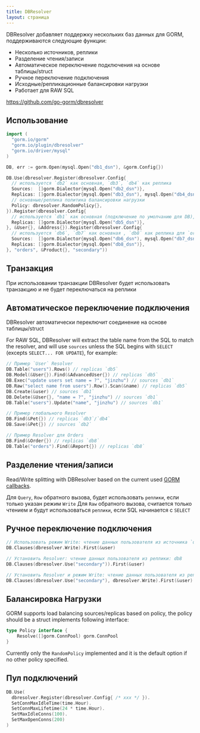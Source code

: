 ```yaml
---
title: DBResolver
layout: страница
---
```


DBResolver добавляет поддержку нескольких баз данных для GORM, поддерживаются следующие функции:

* Несколько источников, реплики
* Разделение чтения/записи
* Автоматическое переключение подключения на основе таблицы/struct
* Ручное переключение подключения
* Исходные/репликационные балансировки нагрузки
* Работает для RAW SQL

https://github.com/go-gorm/dbresolver

## Использование

```go
import (
  "gorm.io/gorm"
  "gorm.io/plugin/dbresolver"
  "gorm.io/driver/mysql"
)

DB, err := gorm.Open(mysql.Open("db1_dsn"), &gorm.Config{})

DB.Use(dbresolver.Register(dbresolver.Config{
  // используется `db2` как основная, `db3`, `db4` как реплика
  Sources:  []gorm.Dialector{mysql.Open("db2_dsn")},
  Replicas: []gorm.Dialector{mysql.Open("db3_dsn"), mysql.Open("db4_dsn")},
  // основные/реплика политика балансировки нагрузки
  Policy: dbresolver.RandomPolicy{},
}).Register(dbresolver.Config{
  // используется `db1` как основная (подключение по умолчанию для DB), `db5` как реплика  для `User`, `Address`
  Replicas: []gorm.Dialector{mysql.Open("db5_dsn")},
}, &User{}, &Address{}).Register(dbresolver.Config{
  // используется `db6`, `db7` как основная , `db8` как реплика для `orders`, `Product`
  Sources:  []gorm.Dialector{mysql.Open("db6_dsn"), mysql.Open("db7_dsn")},
  Replicas: []gorm.Dialector{mysql.Open("db8_dsn")},
}, "orders", &Product{}, "secondary"))
```

## Транзакция

При использовании транзакции DBResolver будет использовать транзакцию и не будет переключаться на реплики

## Автоматическое переключение подключения

DBResolver автоматически переключит соединение на основе таблицы/struct

For RAW SQL, DBResolver will extract the table name from the SQL to match the resolver, and will use `sources` unless the SQL begins with `SELECT` (excepts `SELECT... FOR UPDATE`), for example:

```go
// Пример `User` Resolver
DB.Table("users").Rows() // replicas `db5`
DB.Model(&User{}).Find(&AdvancedUser{}) // replicas `db5`
DB.Exec("update users set name = ?", "jinzhu") // sources `db1`
DB.Raw("select name from users").Row().Scan(&name) // replicas `db5`
DB.Create(&user) // sources `db1`
DB.Delete(&User{}, "name = ?", "jinzhu") // sources `db1`
DB.Table("users").Update("name", "jinzhu") // sources `db1`

// Пример глобального Resolver
DB.Find(&Pet{}) // replicas `db3`/`db4`
DB.Save(&Pet{}) // sources `db2`

// Пример Resolver для Orders
DB.Find(&Order{}) // replicas `db8`
DB.Table("orders").Find(&Report{}) // replicas `db8`
```

## Разделение чтения/записи

Read/Write splitting with DBResolver based on the current used [GORM callbacks](https://gorm.io/docs/write_plugins.html).

Для `Query`, `Row` обратного вызова, будет использовать `реплики`, если только указан режим `Write` Для `Raw` обратного вызова, считается только чтением и будут использоваться `реплики`, если SQL начинается с `SELECT`

## Ручное переключение подключения

```go
// Использовать режим Write: чтение данных пользователя из источника `db1`
DB.Clauses(dbresolver.Write).First(&user)

// Установить Resolver: чтение данных пользователя из реплики: db8
DB.Clauses(dbresolver.Use("secondary")).First(&user)

// Установить Resolver и режим Write: чтение данных пользователя из реплики: db6 или db7
DB.Clauses(dbresolver.Use("secondary"), dbresolver.Write).First(&user)
```

## Балансировка Нагрузки

GORM supports load balancing sources/replicas based on policy, the policy should be a struct implements following interface:

```go
type Policy interface {
    Resolve([]gorm.ConnPool) gorm.ConnPool
}
```

Currently only the `RandomPolicy` implemented and it is the default option if no other policy specified.

## Пул подключений

```go
DB.Use(
  dbresolver.Register(dbresolver.Config{ /* xxx */ }).
  SetConnMaxIdleTime(time.Hour).
  SetConnMaxLifetime(24 * time.Hour).
  SetMaxIdleConns(100).
  SetMaxOpenConns(200)
)
```

